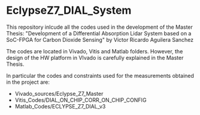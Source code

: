# EclypseZ7_DIAL_System

This repository inlcude all the codes used in the development of the Master Thesis:
"Development of a Differential Absorption Lidar System based on a SoC-FPGA for Carbon Dioxide Sensing" by Victor Ricardo Aguilera Sanchez

The codes are located in Vivado, Vitis and Matlab folders. 
However, the design of the HW platform in VIvado is carefully explained in the Master Thesis.

In particular the codes and constraints used for the measurements obtained in the project are:
* Vivado_sources/Eclypse_Z7_Master
* Vitis_Codes/DIAL_ON_CHIP_CORR_ON_CHIP_CONFIG
* Matlab_Codes/ECLYPSE_Z7_DIAL_v3
